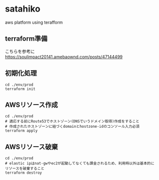# satahiko
aws platform using terafform

## terraform準備
こちらを参考に  
https://soulimpact20141.amebaownd.com/posts/47144499

## 初期化処理
```
cd ./env/prod
terraform init
```

## AWSリソース作成
```
cd ./env/prod
# 適応する前にRoute53でホストゾーン(DNSでいうドメイン取得)作成をすること
# 作成されたホストゾーンに紐づくdomainとhostzone-idのコンソール入力必須
terraform apply
```

## AWSリソース破棄
```
cd ./env/prod
# elastic ipはnat-gwやec2が起動してなくても課金されるため、利用時以外は基本的にリソースを破棄すること
terraform destroy
```
